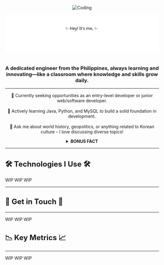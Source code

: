 <div style="text-align: center;">
    <img src="https://github.com/user-attachments/assets/7df243b6-1712-4a33-9f5f-55dae2f9aa5a" alt="Coding" style="max-width: 100%; height: auto;">
</div>

<p align="center">
  <img src="https://raw.githubusercontent.com/seanverano/seanverano/main/seanverano-header.svg" alt="Description" width="600"/>
</p>
<div style="display: flex; align-items: center;">
  <div style="flex: 1;">
    <h3 align="center">A dedicated engineer from the Philippines, always learning and innovating—like a classroom where knowledge and skills grow daily.
    </h3>
<hr>
<p align="center">
  🔭 Currently seeking opportunities as an entry-level developer or junior web/software developer. <br><br>
  🌱 Actively learning Java, Python, and MySQL to build a solid foundation in development. <br><br>
  💬 Ask me about world history, geopolitics, or anything related to Korean culture – I love discussing diverse topics! <br>
</p>
<details>
<summary align="center"><b>BONUS FACT</b></summary>
    <p align="center">😄 When I was an engineering student in college, the only subject that I failed was related to computer programming, but that setback motivated my transition into the tech sector. 
        <i><span style="font-size: larger;"><br><br>What doesn’t kill you makes you stronger, right?</span></i>
    </p>
</details>
<hr>
<div style="margin-top: 30px;">
  <h2 align="left" style="font-size: 24px;">🛠️ Technologies I Use 🛠️</h2>
</div>
      WIP WIP WIP
<hr>
<div style="margin-top: 30px;">
  <h2 align="left" style="font-size: 24px;">📩 Get in Touch 📩</h2>
</div><hr>
WIP WIP WIP<div style="margin-top: 30px;">
  <h2 align="left" style="font-size: 24px;">📉 Key Metrics 📈 </h2>
</div><hr>
WIP WIP WIP
